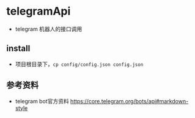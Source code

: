 # telegramApi
* telegram 机器人的接口调用
## install
* 项目根目录下，`cp config/config.json config.json`

## 参考资料
* telegram bot官方资料 https://core.telegram.org/bots/api#markdown-style
